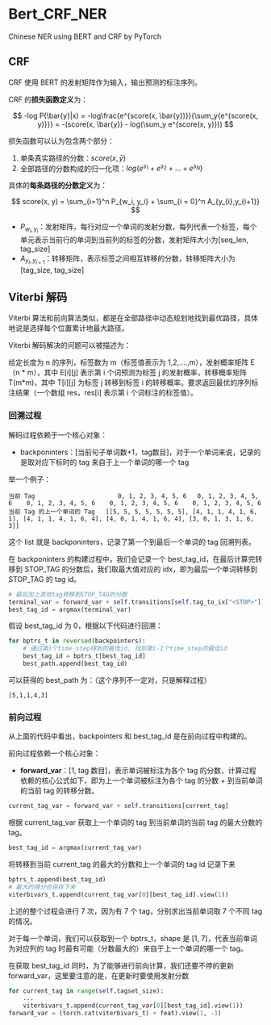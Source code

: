 # Bert_CRF_NER
Chinese NER using BERT and CRF by PyTorch

## CRF

CRF 使用 BERT 的发射矩阵作为输入，输出预测的标注序列。

CRF 的**损失函数定义**为：

$$
 -log P(\bar{y}|x) = -log\frac{e^{score(x, \bar{y})}}{\sum_y{e^{score(x, y)}}} = -(score(x, \bar{y}) - log(\sum_y e^{score(x, y)}))
$$

损失函数可以认为包含两个部分：

1. 单条真实路径的分数：$score(x, \bar{y})$
2. 全部路径的分数构成的归一化项：$log(e^{s_1} + e^{s_2} + ... + e^{s_N})$

具体的**每条路径的分数定义**为：

$$
score(x, y) = \sum_{i=1}^n P_{w_i, y_i} + \sum_{i = 0}^n A_{y_{i},y_{i+1}}
$$

- $P_{w_i,y_i}$：发射矩阵，每行对应一个单词的发射分数，每列代表一个标签，每个单元表示当前行的单词到当前列的标签的分数，发射矩阵大小为[seq_len, tag_size]
- $A_{y_{i},y_{i+1}}$：转移矩阵，表示标签之间相互转移的分数，转移矩阵大小为[tag_size, tag_size]

## Viterbi 解码

Viterbi 算法和前向算法类似，都是在全部路径中动态规划地找到最优路径，具体地说是选择每个位置累计地最大路径。

Viterbi 解码解决的问题可以被描述为：

给定长度为 n 的序列，标签数为 m（标签值表示为 1,2,....,m），发射概率矩阵 E（n * m），其中 E[i][j] 表示第 i 个词预测为标签 j 的发射概率，转移概率矩阵 T(m*m)，其中 T[i][j] 为标签 j 转移到标签 i 的转移概率。要求返回最优的序列标注结果（一个数组 res，res[i] 表示第 i 个词标注的标签值）。

### 回溯过程

解码过程依赖于一个核心对象：

- backponinters：[当前句子单词数+1，tag数目]，对于一个单词来说，记录的是取对应下标时的 tag 来自于上一个单词的哪一个 tag

举一个例子：

```shell
当前 Tag                       0, 1, 2, 3, 4, 5, 6   0, 1, 2, 3, 4, 5, 6    0, 1, 2, 3, 4, 5, 6    0, 1, 2, 3, 4, 5, 6    0, 1, 2, 3, 4, 5, 6
当前 Tag 的上一个单词的 Tag   [[5, 5, 5, 5, 5, 5, 5], [4, 1, 1, 4, 1, 6, 1], [4, 1, 1, 4, 1, 6, 4], [4, 0, 1, 4, 1, 6, 4], [3, 0, 1, 3, 1, 6, 3]]
```

这个 list 就是 backponinters，记录了第一个到最后一个单词的 tag 回溯列表。

在 backponinters 的构建过程中，我们会记录一个 best_tag_id，在最后计算完转移到 STOP_TAG 的分数后，我们取最大值对应的 idx，即为最后一个单词转移到 STOP_TAG 的 tag id。

```python
# 最后加上其他tag转移到STOP_TAG的分数
terminal_var = forward_var + self.transitions[self.tag_to_ix["<STOP>"]]
best_tag_id = argmax(terminal_var)
```

假设 best_tag_id 为 0，根据以下代码进行回溯：

```python
for bptrs_t in reversed(backpointers):
    # 通过第i个time_step得到的最佳id, 找到第i-1个time_step的最佳id
    best_tag_id = bptrs_t[best_tag_id]
    best_path.append(best_tag_id)
```

可以获得的 best_path 为：（这个序列不一定对，只是解释过程）

```shell
[5,1,1,4,3]
```

### 前向过程

从上面的代码中看出，backpointers 和 best_tag_id 是在前向过程中构建的。

前向过程依赖一个核心对象：

- **forward_var**：[1, tag 数目]，表示单词被标注为各个 tag 的分数，计算过程依赖的核心公式如下，即为上一个单词被标注为各个 tag 的分数 + 到当前单词的当前 tag 的转移分数。

```python
current_tag_var = forward_var + self.transitions[current_tag]
```

根据 current_tag_var 获取上一个单词的 tag 到当前单词的当前 tag 的最大分数的 tag。

```python
best_tag_id = argmax(current_tag_var)
```

将转移到当前 current_tag 的最大的分数和上一个单词的 tag id 记录下来

```python
bptrs_t.append(best_tag_id)
# 最大的得分也保存下来
viterbivars_t.append(current_tag_var[0][best_tag_id].view(1))
```

上述的整个过程会进行 7 次，因为有 7 个 tag，分别求出当前单词取 7 个不同 tag 的情况。

对于每一个单词，我们可以获取到一个 bptrs_t，shape 是 [1, 7]，代表当前单词为对应列的 tag 时最有可能（分数最大的）来自于上一个单词的哪一个 tag。

在获取 best_tag_id 同时，为了能够进行前向计算，我们还要不停的更新 forward_var，这里要注意的是，在更新时要使用发射分数

```python
for current_tag in range(self.tagset_size):
    ...
    viterbivars_t.append(current_tag_var[0][best_tag_id].view(1))
forward_var = (torch.cat(viterbivars_t) + feat).view(1, -1)
```


